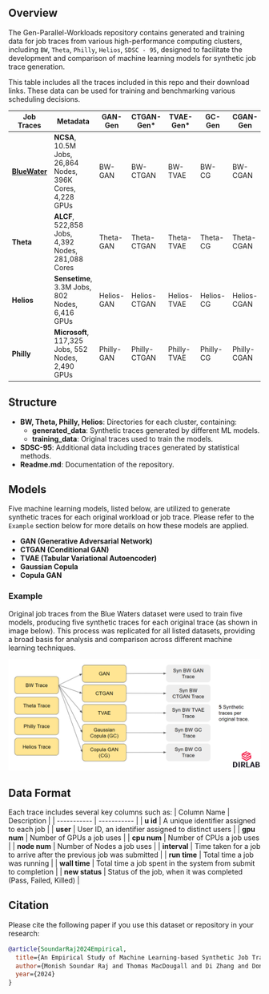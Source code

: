 ## Overview

The Gen-Parallel-Workloads repository contains generated and training data for job traces from various high-performance computing clusters, including `BW`, `Theta`, `Philly`, `Helios`, `SDSC - 95`, designed to facilitate the development and comparison of machine learning models for synthetic job trace generation. 

This table includes all the traces included in this repo and their download links. These data can be used for training and benchmarking various scheduling decisions.

| Job Traces | Metadata | GAN-Gen | CTGAN-Gen* | TVAE-Gen* | GC-Gen | CGAN-Gen |
|----------|----------|----------|----------|----------|----------|----------|
| [**BlueWater**](https://github.com/DIR-LAB/Gen-Parallel-Workloads/blob/main/BW/training_data/blue_waters_data_training.csv) | **NCSA**, 10.5M Jobs, 26,864 Nodes, 396K Cores, 4,228 GPUs | BW-GAN | BW-CTGAN | BW-TVAE | BW-CG | BW-CGAN|
| **Theta** |**ALCF**, 522,858 Jobs, 4,392 Nodes, 281,088 Cores | Theta-GAN | Theta-CTGAN | Theta-TVAE | Theta-CG | Theta-CGAN|
| **Helios** | **Sensetime**, 3.3M Jobs, 802 Nodes, 6,416 GPUs| Helios-GAN | Helios-CTGAN | Helios-TVAE | Helios-CG | Helios-CGAN|
| **Philly** | **Microsoft**, 117,325 Jobs, 552 Nodes, 2,490 GPUs|Philly-GAN | Philly-CTGAN | Philly-TVAE | Philly-CG | Philly-CGAN|

## Structure

- **BW, Theta, Philly, Helios**: Directories for each cluster, containing:
  - **generated_data**: Synthetic traces generated by different ML models.
  - **training_data**: Original traces used to train the models.
- **SDSC-95**: Additional data including traces generated by statistical methods.
- **Readme.md**: Documentation of the repository.

## Models

Five machine learning models, listed below, are utilized to generate synthetic traces for each original workload or job trace. Please refer to the `Example` section below for more details on how these models are applied.

- **GAN (Generative Adversarial Network)**
- **CTGAN (Conditional GAN)**
- **TVAE (Tabular Variational Autoencoder)**
- **Gaussian Copula**
- **Copula GAN**

### Example

Original job traces from the Blue Waters dataset were used to train five models, producing five synthetic traces for each original trace (as shown in image below). This process was replicated for all listed datasets, providing a broad basis for analysis and comparison across different machine learning techniques.

![Example Image](example_image.png)

## Data Format

Each trace includes several key columns such as:
| Column Name | Description |
| ----------- | ----------- |
| **u id**        | A unique identifier assigned to each job |
| **user**        | User ID, an identifier assigned to distinct users |
| **gpu num**     | Number of GPUs a job uses |
| **cpu num**     | Number of CPUs a job uses |
| **node num**    | Number of Nodes a job uses |
| **interval**    | Time taken for a job to arrive after the previous job was submitted |
| **run time**    | Total time a job was running |
| **wall time**   | Total time a job spent in the system from submit to completion |
| **new status**  | Status of the job, when it was completed (Pass, Failed, Killed) |

## Citation

Please cite the following paper if you use this dataset or repository in your research:

```bibtex
@article{SoundarRaj2024Empirical,
  title={An Empirical Study of Machine Learning-based Synthetic Job Trace Generation Methods},
  author={Monish Soundar Raj and Thomas MacDougall and Di Zhang and Dong Dai},
  year={2024}
}
```
